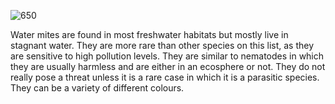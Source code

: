 ![650](6e4f45750497ab4351e85967a988a415.png)

Water mites are found in most freshwater habitats but mostly live in stagnant water. They are more rare than other species on this list, as they are sensitive to high pollution levels. They are similar to nematodes in which they are usually harmless and are either in an ecosphere or not. They do not really pose a threat unless it is a rare case in which it is a parasitic species. They can be a variety of different colours.